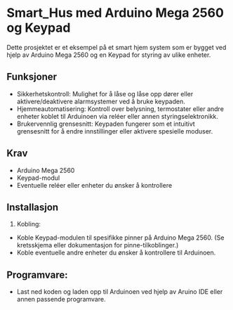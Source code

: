 # Smart_Hus med Arduino Mega 2560 og Keypad

Dette prosjektet er et eksempel på et smart hjem system som er bygget ved hjelp av Arduino Mega 2560 og en Keypad for styring av ulike enheter.

## Funksjoner
* Sikkerhetskontroll: Mulighet for å låse og låse opp dører eller aktivere/deaktivere alarmsystemer ved å bruke keypaden.
* Hjemmeautomatisering: Kontroll over belysning, termostater eller andre enheter koblet til Arduinoen via reléer eller annen styringselektronikk.
* Brukervennlig grensesnitt: Keypaden fungerer som et intuitivt grensesnitt for å endre innstillinger eller aktivere spesielle moduser.

## Krav
* Arduino Mega 2560
* Keypad-modul
* Eventuelle reléer eller enheter du ønsker å kontrollere
## Installasjon
1. Kobling:
* Koble Keypad-modulen til spesifikke pinner på Arduino Mega 2560. (Se kretsskjema eller dokumentasjon for pinne-tilkoblinger.)
* Koble eventuelle andre enheter du ønsker å kontrollere til Arduinoen.
  
## Programvare:
* Last ned koden og laden opp til Arduinoen ved hjelp av Aruino IDE eller annen passende programvare.
